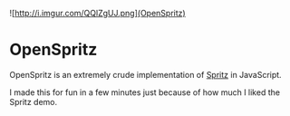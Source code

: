 ![http://i.imgur.com/QQlZgUJ.png](OpenSpritz)

# OpenSpritz

OpenSpritz is an extremely crude implementation of [Spritz](http://www.spritzinc.com/) in JavaScript.

I made this for fun in a few minutes just because of how much I liked the Spritz demo.
